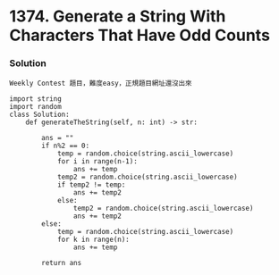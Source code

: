 # 1374. Generate a String With Characters That Have Odd Counts

### Solution
    Weekly Contest 題目，難度easy，正規題目網址還沒出來
```python=
import string
import random
class Solution:
    def generateTheString(self, n: int) -> str:
        
        ans = ""
        if n%2 == 0:
            temp = random.choice(string.ascii_lowercase)
            for i in range(n-1):
                ans += temp       
            temp2 = random.choice(string.ascii_lowercase)
            if temp2 != temp:
                ans += temp2
            else:
                temp2 = random.choice(string.ascii_lowercase)
                ans += temp2
        else:
            temp = random.choice(string.ascii_lowercase)
            for k in range(n):
                ans += temp
        
        return ans
            
```